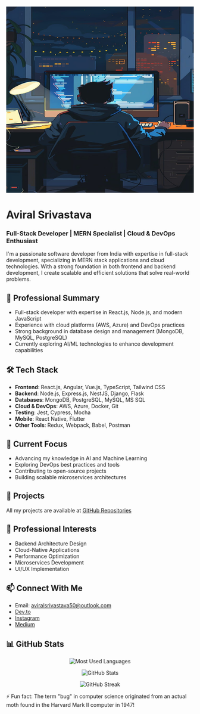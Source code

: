 <p align="center">
  <img src="https://raw.githubusercontent.com/aviralsri23455/aviralsri23455/main/developer-8764523_1280.jpg" width="700" height="500">
</p>

# Aviral Srivastava
### Full-Stack Developer | MERN Specialist | Cloud & DevOps Enthusiast

I'm a passionate software developer from India with expertise in full-stack development, specializing in MERN stack applications and cloud technologies. With a strong foundation in both frontend and backend development, I create scalable and efficient solutions that solve real-world problems.

## 🔭 Professional Summary
- Full-stack developer with expertise in React.js, Node.js, and modern JavaScript
- Experience with cloud platforms (AWS, Azure) and DevOps practices
- Strong background in database design and management (MongoDB, MySQL, PostgreSQL)
- Currently exploring AI/ML technologies to enhance development capabilities

## 🛠️ Tech Stack
- **Frontend**: React.js, Angular, Vue.js, TypeScript, Tailwind CSS
- **Backend**: Node.js, Express.js, NestJS, Django, Flask
- **Databases**: MongoDB, PostgreSQL, MySQL, MS SQL
- **Cloud & DevOps**: AWS, Azure, Docker, Git
- **Testing**: Jest, Cypress, Mocha
- **Mobile**: React Native, Flutter
- **Other Tools**: Redux, Webpack, Babel, Postman

## 🌱 Current Focus
- Advancing my knowledge in AI and Machine Learning
- Exploring DevOps best practices and tools
- Contributing to open-source projects
- Building scalable microservices architectures

## 💼 Projects
All my projects are available at [GitHub Repositories](https://github.com/aviralSri23455?tab=repositories)

## 🎯 Professional Interests
- Backend Architecture Design
- Cloud-Native Applications
- Performance Optimization
- Microservices Development
- UI/UX Implementation

## 📫 Connect With Me
- Email: aviralsrivastava50@outlook.com
- [Dev.to](https://dev.to/aviral_srivastava_2c4e212)
- [Instagram](https://instagram.com/aviralsrivastava_009)
- [Medium](https://medium.com/@aviralsrivastava57)

## 📊 GitHub Stats
<p align="center">
  <img src="https://github-readme-stats.vercel.app/api/top-langs?username=aviralsri23455&show_icons=true&locale=en&layout=compact" alt="Most Used Languages" />
</p>
<p align="center">
  <img src="https://github-readme-stats.vercel.app/api?username=aviralsri23455&show_icons=true&locale=en" alt="GitHub Stats" />
</p>
<p align="center">
  <img src="https://github-readme-streak-stats.herokuapp.com/?user=aviralsri23455" alt="GitHub Streak" />
</p>

⚡ Fun fact: The term "bug" in computer science originated from an actual moth found in the Harvard Mark II computer in 1947!
